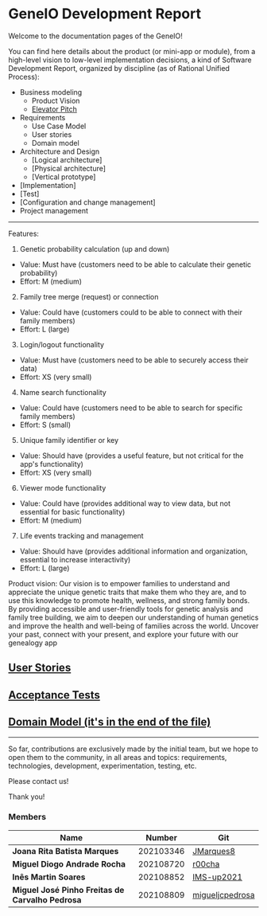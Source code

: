 # GeneIO Development Report

Welcome to the documentation pages of the GeneIO!

You can find here details about the product (or mini-app or module), from a high-level vision to low-level implementation decisions, a kind of Software Development Report, organized by discipline (as of Rational Unified Process):


+ Business modeling
  - Product Vision
  - [Elevator Pitch](./docs/ElevatorPitch.md)
+ Requirements
  - Use Case Model
  - User stories
  - Domain model
+ Architecture and Design
  - [Logical architecture]
  - [Physical architecture]
  - [Vertical prototype]
 + [Implementation]
 + [Test]
 + [Configuration and change management]
 + Project management

------------------------------------------------------------------------------------------------------------
Features:
1. Genetic probability calculation (up and down)
- Value: Must have (customers need to be able to calculate their genetic probability)
- Effort: M (medium)
2. Family tree merge (request) or connection
- Value: Could have (customers could to be able to connect with their family members)
- Effort: L (large)
3. Login/logout functionality
- Value: Must have (customers need to be able to securely access their data)
- Effort: XS (very small)
4. Name search functionality
- Value: Could have (customers need to be able to search for specific family members)
- Effort: S (small)
5. Unique family identifier or key
- Value: Should have (provides a useful feature, but not critical for the app's functionality)
- Effort: XS (very small)
6. Viewer mode functionality
- Value: Could have (provides additional way to view data, but not essential for basic functionality)
- Effort: M (medium)
7. Life events tracking and management
- Value: Should have (provides additional information and organization, essential to increase interactivity)
- Effort: L (large)

Product vision:
  Our vision is to empower families to understand and appreciate the unique genetic traits that make them who they are, and to use this knowledge to promote health, wellness, and strong family bonds. By providing accessible and user-friendly tools for genetic analysis and family tree building, we aim to deepen our understanding of human genetics and improve the health and well-being of families across the world.
  Uncover your past, connect with your present, and explore your future with our genealogy app

## [User Stories](./docs/requirements.md) 

## [Acceptance Tests](./docs/requirements.md) 

## [Domain Model (it's in the end of the file)](./docs/requirements.md) 


------------------------------------------------------------------------------------------------------------------------------------

So far, contributions are exclusively made by the initial team, but we hope to open them to the community, in all areas and topics: requirements, technologies, development, experimentation, testing, etc.

Please contact us!

Thank you!

### Members

| Name                                             | Number      | Git                                             |
| ---                                              | ---         | ---                                             |
| **Joana Rita Batista Marques**                   |  202103346  | [JMarques8](https://github.com/JMarques8)       |
| **Miguel Diogo Andrade Rocha**                   |  202108720  | [r00cha](https://github.com/r00cha)             |
| **Inês Martin Soares**                           |  202108852  | [IMS-up2021](https://github.com/IMS-up2021) |
| **Miguel José Pinho Freitas de Carvalho Pedrosa**|  202108809  | [migueljcpedrosa](https://github.com/migueljcpedrosa)|
